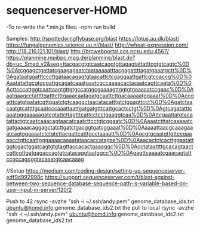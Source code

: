 # sequenceserver-HOMD

-To re-write the *.min.js files:
-npm run build

Samples:
http://spottedwingflybase.org/blast
https://lotus.au.dk/blast/
https://fungalgenomics.science.uu.nl/blast/
http://wheat-expression.com/
http://18.216.121.101/blast/
http://brcwebportal.cos.ncsu.edu:4567/
https://planmine.mpibpc.mpg.de/planmine/blast.do?db=uc_Smed_v2&seq=ttacgacgtgtcaatcaggtgttagagtattatttcgtgtcagtc%0D%0Atcggagctgattatcgaagagaatctaataaaaatttacgagattttagatgaaatgctt%0D%0Agataatggatttcccttgataacagagtgtaacattctcgaggaattgattcgtccaccg%0D%0Aaatatattgcgtgcgattgcagatcaaatgaatcgccaaaacactacaatcagttcagta%0D%0Acttcccattggtcaattaagtgttgtgccatggcgaaaagttggtgtgaaacatccgaac%0D%0Aaatgaagcctattttgatttctttgaaacaatagatgcaattcttgacaaaaatggaaat%0D%0Accgatttcatgtgatatcgttggatctgtcaaggctaacatacatttgtctggagttcct%0D%0Agatctaacaatgtcattttgcaatcccaaattaattgatgatgtttcattgcactcctgt%0D%0Agtcagatatttcaaatgggaaaaagatcgtattcttagtttcattcctcctgaaggtcaa%0D%0Attcgaattatgtacatattactgtcaatcaaacagtaacatcaatcttcctgtcggaatc%0D%0Aaaatctttatcaaaaatcgatgaaaacaggagctatcttgatctgacggtgatcggaaat%0D%0Aaaaattaacgcaaagaaatcagtggaaaatctctgtcttacgattcatttgcctaaaatt%0D%0Agcgtgcaatgttgttccgaaaacctgttcaattgggaaaacaaaatataacaccatagaa%0D%0Aaacactctcacttggaatattggtcgactggatcagtgtgtagttaccacactgaaaggc%0D%0Acctataattttgcacagtaactcgttcgttgatgagaccagtgtcatacaggtaatggcc%0D%0Agagttcaaaatcgaacagtattccgccagcggtacaaatgtcaacaaag

//Setup
https://medium.com/coding-design/setting-up-sequenceserver-edf9d992998c
https://support.sequenceserver.com/t/blast-against-between-two-sequence-database-sequence-path-is-variable-based-on-user-input-in-server/120/2

Push to 42
rsync -avzhe "ssh -i ~/.ssh/andy.pem" genome_database_ids.txt ubuntu@homd.info:genome_database_ids2.txt
the pull to local
rsync -avzhe "ssh -i ~/.ssh/andy.pem" ubuntu@homd.info:genome_database_ids2.txt genome_database_ids2.txt
